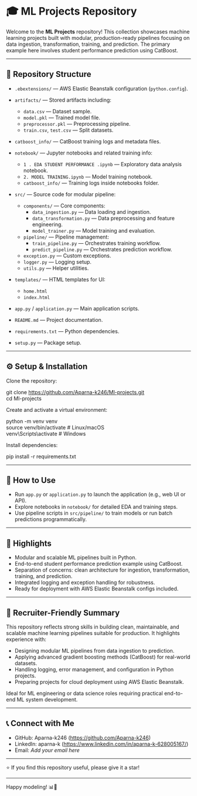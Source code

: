 # 🎓 ML Projects Repository

Welcome to the **ML Projects** repository! This collection showcases machine learning projects built with modular, production-ready pipelines focusing on data ingestion, transformation, training, and prediction. The primary example here involves student performance prediction using CatBoost.

---

## 📂 Repository Structure

- `.ebextensions/` — AWS Elastic Beanstalk configuration (`python.config`).  
- `artifacts/` — Stored artifacts including:  
  - `data.csv` — Dataset sample.  
  - `model.pkl` — Trained model file.  
  - `preprocessor.pkl` — Preprocessing pipeline.  
  - `train.csv`, `test.csv` — Split datasets.

- `catboost_info/` — CatBoost training logs and metadata files.

- `notebook/` — Jupyter notebooks and related training info:  
  - `1 . EDA STUDENT PERFORMANCE .ipynb` — Exploratory data analysis notebook.  
  - `2. MODEL TRAINING.ipynb` — Model training notebook.  
  - `catboost_info/` — Training logs inside notebooks folder.

- `src/` — Source code for modular pipeline:  
  - `components/` — Core components:  
    - `data_ingestion.py` — Data loading and ingestion.  
    - `data_transformation.py` — Data preprocessing and feature engineering.  
    - `model_trainer.py` — Model training and evaluation.  
  - `pipeline/` — Pipeline management:  
    - `train_pipeline.py` — Orchestrates training workflow.  
    - `predict_pipeline.py` — Orchestrates prediction workflow.  
  - `exception.py` — Custom exceptions.  
  - `logger.py` — Logging setup.  
  - `utils.py` — Helper utilities.

- `templates/` — HTML templates for UI:  
  - `home.html`  
  - `index.html`

- `app.py` / `application.py` — Main application scripts.  
- `README.md` — Project documentation.  
- `requirements.txt` — Python dependencies.  
- `setup.py` — Package setup.

---

## ⚙️ Setup & Installation

Clone the repository:

git clone https://github.com/Aparna-k246/Ml-projects.git  
cd Ml-projects

Create and activate a virtual environment:

python -m venv venv  
source venv/bin/activate   # Linux/macOS  
venv\Scripts\activate      # Windows

Install dependencies:

pip install -r requirements.txt

---

## 🚀 How to Use

- Run `app.py` or `application.py` to launch the application (e.g., web UI or API).  
- Explore notebooks in `notebook/` for detailed EDA and training steps.  
- Use pipeline scripts in `src/pipeline/` to train models or run batch predictions programmatically.

---

## 🌟 Highlights

- Modular and scalable ML pipelines built in Python.  
- End-to-end student performance prediction example using CatBoost.  
- Separation of concerns: clean architecture for ingestion, transformation, training, and prediction.  
- Integrated logging and exception handling for robustness.  
- Ready for deployment with AWS Elastic Beanstalk configs included.

---

## 💼 Recruiter-Friendly Summary

This repository reflects strong skills in building clean, maintainable, and scalable machine learning pipelines suitable for production. It highlights experience with:

- Designing modular ML pipelines from data ingestion to prediction.  
- Applying advanced gradient boosting methods (CatBoost) for real-world datasets.  
- Handling logging, error management, and configuration in Python projects.  
- Preparing projects for cloud deployment using AWS Elastic Beanstalk.

Ideal for ML engineering or data science roles requiring practical end-to-end ML system development.

---

## 📞 Connect with Me

- GitHub: Aparna-k246 (https://github.com/Aparna-k246)  
- LinkedIn: aparna-k (https://www.linkedin.com/in/aparna-k-628005167/)  
- Email: *Add your email here*

---

⭐ If you find this repository useful, please give it a star!

---

Happy modeling! 📊🤖

